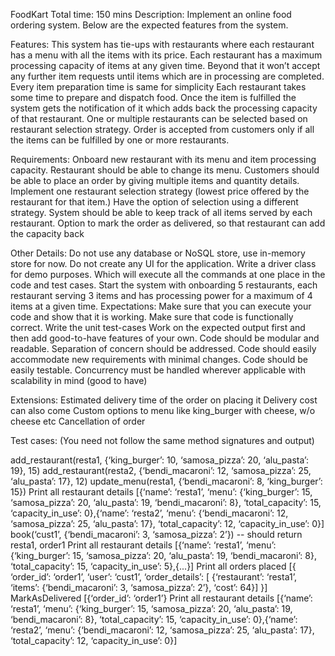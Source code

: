 FoodKart
Total time: 150 mins
Description:
Implement an online food ordering system. Below are the expected features from the system.

Features:
This system has tie-ups with restaurants where each restaurant has a menu with all the items with its price.
Each restaurant has a maximum processing capacity of items at any given time. Beyond that it won’t accept any further item requests until items which are in processing are completed. Every item preparation time is same for simplicity
Each restaurant takes some time to prepare and dispatch food. Once the item is fulfilled the system gets the notification of it which adds back the processing capacity of that restaurant.
One or multiple restaurants can be selected based on restaurant selection strategy.
Order is accepted from customers only if all the items can be fulfilled by one or more restaurants.

Requirements:
Onboard new restaurant with its menu and item processing capacity.
Restaurant should be able to change its menu.
Customers should be able to place an order by giving multiple items and quantity details.
Implement one restaurant selection strategy (lowest price offered by the restaurant for that item.) Have the option of selection using a different strategy.
System should be able to keep track of all items served by each restaurant.
Option to mark the order as delivered, so that restaurant can add the capacity back

Other Details:
Do not use any database or NoSQL store, use in-memory store for now.
Do not create any UI for the application.
Write a driver class for demo purposes. Which will execute all the commands at one place in the code and test cases.
Start the system with onboarding 5 restaurants, each restaurant serving 3 items and has processing power for a maximum of 4 items at a given time.
Expectations:
Make sure that you can execute your code and show that it is working.
Make sure that code is functionally correct.
Write the unit test-cases
Work on the expected output first and then add good-to-have features of your own.
Code should be modular and readable.
Separation of concern should be addressed.
Code should easily accommodate new requirements with minimal changes.
Code should be easily testable.
Concurrency must be handled wherever applicable with scalability in mind (good to have)

Extensions:
Estimated delivery time of the order on placing it
Delivery cost can also come
Custom options to menu like king_burger with cheese, w/o cheese etc
Cancellation of order

Test cases: (You need not follow the same method signatures and output)

add_restaurant(resta1, {‘king_burger’: 10, ‘samosa_pizza’: 20, ‘alu_pasta’: 19}, 15)
add_restaurant(resta2, {‘bendi_macaroni’: 12, ‘samosa_pizza’: 25, ‘alu_pasta’: 17}, 12)
update_menu(resta1, {‘bendi_macaroni’: 8, ‘king_burger’: 15})
Print all restaurant details
[{‘name’: ‘resta1’, ‘menu’: {‘king_burger’: 15, ‘samosa_pizza’: 20, ‘alu_pasta’: 19, ‘bendi_macaroni’: 8}, ‘total_capacity’: 15, ‘capacity_in_use’: 0},{‘name’: ‘resta2’, ‘menu’: {‘bendi_macaroni’: 12, ‘samosa_pizza’: 25, ‘alu_pasta’: 17}, ‘total_capacity’: 12, ‘capacity_in_use’: 0}]
book(‘cust1’, {‘bendi_macaroni’: 3, ‘samosa_pizza’: 2’}) -- should return resta1, order1
Print all restaurant details
[{‘name’: ‘resta1’, ‘menu’: {‘king_burger’: 15, ‘samosa_pizza’: 20, ‘alu_pasta’: 19, ‘bendi_macaroni’: 8}, ‘total_capacity’: 15, ‘capacity_in_use’: 5},{...}]
Print all orders placed
[{ ‘order_id’: ‘order1’, ‘user’: ‘cust1’, ‘order_details’: [ {‘restaurant’: ‘resta1’, ‘items’: {‘bendi_macaroni’: 3, ‘samosa_pizza’: 2’}, ‘cost’: 64}] }]
MarkAsDelivered
[{‘order_id’: ‘order1’}
Print all restaurant details
[{‘name’: ‘resta1’, ‘menu’: {‘king_burger’: 15, ‘samosa_pizza’: 20, ‘alu_pasta’: 19, ‘bendi_macaroni’: 8}, ‘total_capacity’: 15, ‘capacity_in_use’: 0},{‘name’: ‘resta2’, ‘menu’: {‘bendi_macaroni’: 12, ‘samosa_pizza’: 25, ‘alu_pasta’: 17}, ‘total_capacity’: 12, ‘capacity_in_use’: 0}]
